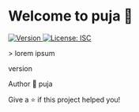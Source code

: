 <h1> Welcome to  puja 👋</h1> 
    <p>
    <a href="https://www.npmjs.com/package/my-readme-latest" target="_blank">
    <img alt="Version" src="https://img.shields.io/npm/v/readme-generator.svg">
    </a>
    <a href="#" target="_blank">
    <img alt="License: ISC" src="https://img.shields.io/badge/License-ISC-yellow.svg" />
    </a>
    </p>
    >  lorem ipsum
    <p>version  </p>
    <p>Author 👤  puja</p>
    <p>Give a ⭐️ if this project helped you!</p>